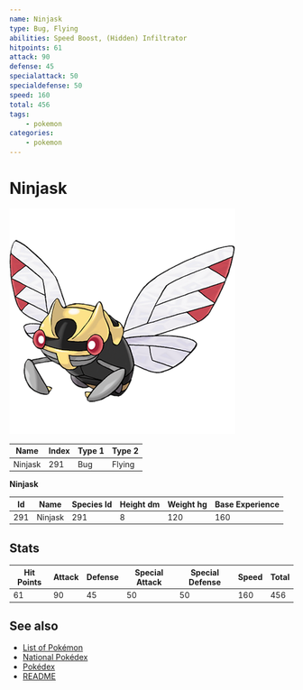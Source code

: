 ```yaml
---
name: Ninjask
type: Bug, Flying
abilities: Speed Boost, (Hidden) Infiltrator
hitpoints: 61
attack: 90
defense: 45
specialattack: 50
specialdefense: 50
speed: 160
total: 456
tags:
    - pokemon
categories:
    - pokemon
---
```


# Ninjask


![Ninjask](images/291.png)

| **Name** | **Index** | **Type 1** | **Type 2** |
|----|----|----|----|
| Ninjask | 291 | Bug | Flying  |

**Ninjask** 




| **Id** | **Name** | **Species Id** | **Height dm** | **Weight hg** | **Base Experience** |
|--------|----------|----------------|------------|------------|---------------------|
| 291 | Ninjask | 291 | 8 | 120 | 160 |



## Stats

| **Hit Points** | **Attack** | **Defense** | **Special Attack** | **Special Defense** | **Speed** | **Total** |
|----------------|------------|-------------|--------------------|---------------------|-----------|-----------|
| 61 | 90 | 45 | 50 | 50 | 160 | 456 |

## See also

- [List of Pokémon](../pokemon.md)
- [National Pokédex](../national_pokedex.md)
- [Pokédex](../pokedex.md)
- [README](../README.md)
